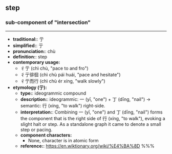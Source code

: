 ## step
### sub-component of "intersection"
---
- **traditional:**: 亍
- **simplified:**: 亍
- **pronunciation:**: chù
- **definition:**: step
- **contemporary usage:**
  - 彳亍 (chì chù, "pace to and fro")
  - 彳亍徘徊 (chì chù pái huái, "pace and hesitate")
  - 彳亍而行 (chì chù ér xíng, "walk slowly")
- **etymology (亍):**
  - **type:**: ideogrammic compound
  - **description:**: ideogrammic: 一 (yī, "one") + 丁 (dīng, "nail") → semantic: 行 (xíng, "to walk") right-side.
  - **interpretation:**: Combining 一 (yī, "one") and 丁 (dīng, "nail") forms the component that is the right side of 行 (xíng, "to walk"), evoking a slight halt or step. As a standalone graph it came to denote a small step or pacing.
  - **component characters:**
    - None, character is in atomic form
  - **reference:**: https://en.wiktionary.org/wiki/%E4%BA%8D
%%%

